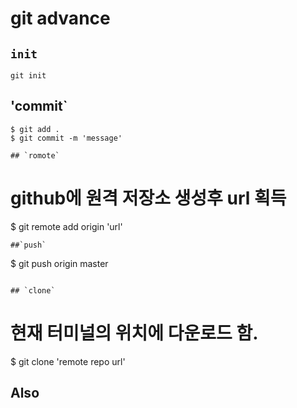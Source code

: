 # git advance

## `init`
```
git init
```
## 'commit`
```
$ git add .
$ git commit -m 'message'

## `romote`
```
# github에 원격 저장소 생성후 url 획득
$ git remote add origin 'url'
```
##`push`
```
$ git push origin master
```

## `clone`
```
# 현재 터미널의 위치에 다운로드 함.
$ git clone 'remote repo url'

## Also
